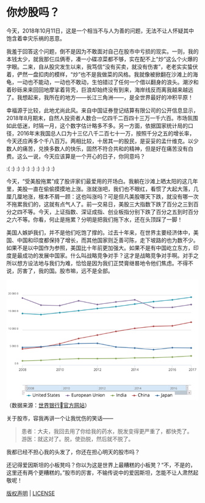 # 你炒股吗？

今天，2018年10月11日，这是一个相当不与人为善的问题，无法不让人怀疑其中饱含着幸灾乐祸的恶意。

我羞于回答这个问题，倒不是因为不敢面对自己在股市中亏损的现实。一则，我的本钱太少，就我那仨瓜俩枣，凑一小碟凉菜都不够，实在配不上“炒”这么个火爆的字眼。二来，自从股灾发生以来，我笃信“没有买卖，就没有伤害”，老老实实蛰伏着，俨然一盘扣肉的模样，“炒”也不是我做菜的风格。我就像被掀翻在沙滩上的海龟，一动也不能动，一动也不敢动，生怕错过了任何一个借以翻身的浪头。潮汐和着砂砾来来回回地摩挲着背壳，巨浪却始终没有到来，海岸线反而离我越来越远了。我想起来，我所在的地方——长江三角洲——，是全世界最好的冲积平原！

幸福源于比较，此地尤尚此风。来自中国证券登记结算有限公司的公开信息显示，2018年8月期末，自然人投资者人数合一亿四千二百四十三万一千六百。市场氛围如此低迷，时隔一月，这个数字估计略多不多。另一方面，依据国家统计局的口径，2016年末我国总人口为十三亿八千二百七十一万，按照千分之五的增长率，今天还应再多个千八百万。两相比较，十居其一的股民，是妥妥的孟什维克。以少数人的痛苦，兑换多数人的快乐，固然不符合共和的精神，但是好在痛苦没有白费。这么一说，今天应该算是一个开心的日子，你同意吗？

:( :) :) :) :) :) :) :) :) :)

今天，“受美股拖累”成了股评家们最爱用的开场白。我躺在沙滩上晒太阳的这几年里，美股一直在偷偷摸摸地上涨。涨就涨吧，我们也不眼红，看惯了大起大落，几厘几厘地涨，根本不屑一顾：这也叫涨吗？可是但凡美股哪天下跌，就没有哪一次不拖累我们的，这就有点气人了。前一交易日，美股三大指数下跌了百分之三到百分之四不等。今天，上证指数、深证成指、创业板指分别下跌了百分之五到时百分之六不等。你看，何止是拖累？分明是把我们拖下水，还在头顶踩了一脚！

美国人嫉妒我们，并不是他们吃饱了撑的。过去十年来，在世界主要经济体中，美国、中国和印度都保持了增长，而其他国家则乏善可陈，走下坡路的也为数不少。如果不是以中国作为参照，美国比十年前更加强大。如果不是有中国屹立东方，印度是最成功的发展中国家。什么叫战略竞争对手？这才是战略竞争对手啊。对手之所以想方设法地与我们为难，恰恰是因为我们正焚膏继晷地令他们焦虑。不得不说，厉害了，我的国。股市嘛，远不是全部。

![GDP](photos/gdp-2008-2017.png)  
（数据来源：[世界银行官方网站](http://databank.worldbank.org)）

关于股市，容我再讲一个让我忧伤的笑话——
> 患者：大夫，我回去用了你给我的药水，脱发变得更严重了，都快秃了。  
> 游医：就这对了。脱，使劲脱，然后就不脱了。

我都已经不担心我的头发了，你还在担心明天的股市吗？

还记得爱因斯坦的小板凳吗？你以为这是世界上最糟糕的小板凳？“不，不是的，这里还有两个更糟糕的。”股市的厉害，不输传说中的爱因斯坦，怎能不让人肃然起敬呢！

[版权声明](../LICENSE/zh_cn.md) | [LICENSE](../LICENSE/en_us.md)